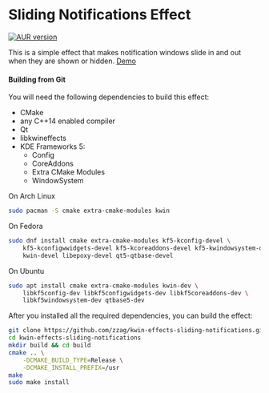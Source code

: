 # Sliding Notifications Effect

[![AUR version](https://img.shields.io/aur/version/kwin-effects-sliding-notifications)](https://aur.archlinux.org/packages/kwin-effects-sliding-notifications/)

This is a simple effect that makes notification windows slide in and out when they are shown or hidden. [Demo](https://youtu.be/6uzv8r8Oqf4)


#### Building from Git

You will need the following dependencies to build this effect:

* CMake
* any C++14 enabled compiler
* Qt
* libkwineffects
* KDE Frameworks 5:
    - Config
    - CoreAddons
    - Extra CMake Modules
    - WindowSystem

On Arch Linux

```sh
sudo pacman -S cmake extra-cmake-modules kwin
```

On Fedora

```sh
sudo dnf install cmake extra-cmake-modules kf5-kconfig-devel \
    kf5-kconfigwwidgets-devel kf5-kcoreaddons-devel kf5-kwindowsystem-devel \
    kwin-devel libepoxy-devel qt5-qtbase-devel
```

On Ubuntu

```sh
sudo apt install cmake extra-cmake-modules kwin-dev \
    libkf5config-dev libkf5configwidgets-dev libkf5coreaddons-dev \
    libkf5windowsystem-dev qtbase5-dev
```

After you installed all the required dependencies, you can build
the effect:

```sh
git clone https://github.com/zzag/kwin-effects-sliding-notifications.git
cd kwin-effects-sliding-notifications
mkdir build && cd build
cmake .. \
    -DCMAKE_BUILD_TYPE=Release \
    -DCMAKE_INSTALL_PREFIX=/usr
make
sudo make install
```

